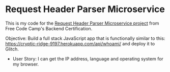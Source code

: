 # Request Header Parser Microservice 

This is my code for the <a href="https://www.freecodecamp.org/challenges/request-header-parser-microservice">Request Header Parser Microservice project</a> from Free Code Camp's Backend Certification.

Objective: Build a full stack JavaScript app that is functionally similar to this: https://cryptic-ridge-9197.herokuapp.com/api/whoami/ and deploy it to Glitch.

- User Story: I can get the IP address, language and operating system for my browser.
